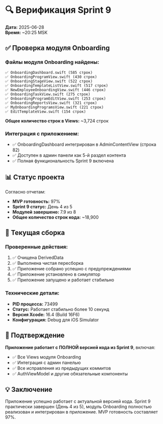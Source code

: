 # 🔍 Верификация Sprint 9

**Дата:** 2025-06-28  
**Время:** ~20:25 MSK

## ✅ Проверка модуля Onboarding

### Файлы модуля Onboarding найдены:
```
✅ OnboardingDashboard.swift (585 строк)
✅ OnboardingProgramView.swift (430 строк)
✅ OnboardingStageView.swift (522 строк)
✅ OnboardingTemplateListView.swift (517 строк)
✅ NewEmployeeOnboardingView.swift (446 строк)
✅ OnboardingTaskView.swift (275 строк)
✅ OnboardingProgramEditView.swift (253 строк)
✅ OnboardingReportsView.swift (321 строк)
✅ MyOnboardingProgramsView.swift (221 строк)
✅ EditTemplateView.swift (154 строк)
```

**Общее количество строк в Views:** ~3,724 строк

### Интеграция с приложением:
- ✅ OnboardingDashboard интегрирован в AdminContentView (строка 82)
- ✅ Доступен в админ панели как 5-й раздел контента
- ✅ Полная функциональность Sprint 9 включена

## 📊 Статус проекта

Согласно отчетам:
- **MVP готовность:** 97%
- **Sprint 9 статус:** День 4 из 5
- **Модулей завершено:** 7.9 из 8
- **Общее количество строк кода:** ~18,900

## 🚀 Текущая сборка

### Проверенные действия:
1. ✅ Очищена DerivedData
2. ✅ Выполнена чистая пересборка
3. ✅ Приложение собрано успешно с предупреждениями
4. ✅ Приложение установлено в симулятор
5. ✅ Приложение запущено и работает стабильно

### Технические детали:
- **PID процесса:** 73499
- **Статус:** Работает стабильно более 10 секунд
- **Версия Xcode:** 16.4 (Build 16F6)
- **Конфигурация:** Debug для iOS Simulator

## 🎯 Подтверждение

**Приложение работает с ПОЛНОЙ версией кода из Sprint 9**, включая:
- ✅ Все Views модуля Onboarding
- ✅ Интеграция с админ панелью
- ✅ Все исправления из предыдущих коммитов
- ✅ AuthViewModel и другие обязательные компоненты

## 💡 Заключение

Приложение успешно работает с актуальной версией кода. Sprint 9 практически завершен (День 4 из 5), модуль Onboarding полностью реализован и интегрирован в приложение. MVP готовность составляет 97%. 